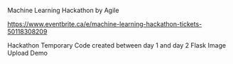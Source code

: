 Machine Learning Hackathon
by Agile

https://www.eventbrite.ca/e/machine-learning-hackathon-tickets-50118308209

Hackathon Temporary Code created between day 1 and day 2
Flask Image Upload Demo
